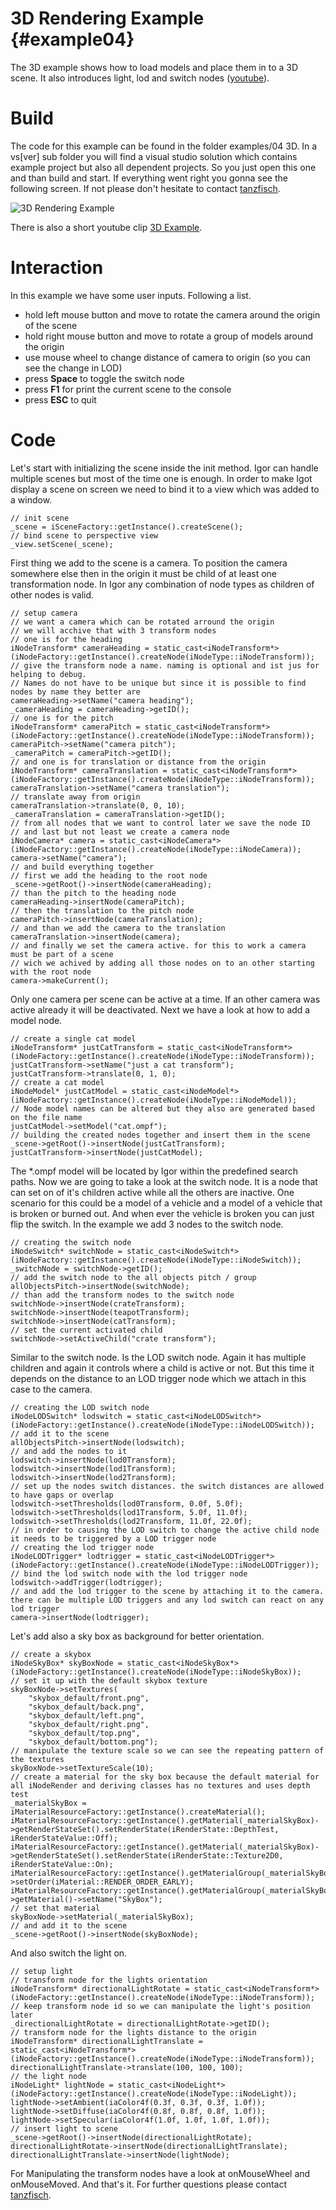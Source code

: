 3D Rendering Example                                     {#example04}
====================

The 3D example shows how to load models and place them in to a 3D scene. It also introduces light, lod and switch nodes ([youtube](https://www.youtube.com/watch?v=UQ7iFGFOv10)).

Build
=====

The code for this example can be found in the folder examples/04 3D. In a vs[ver] sub folder you will find a visual studio solution which contains example project but also all dependent projects. So you just open this one and than build and start. If everything went right you gonna see the following screen. If not please don't hesitate to contact [tanzfisch](https://github.com/tanzfisch).

![3D Rendering Example](/images/Example04_Pic1.png)

There is also a short youtube clip [3D Example](https://www.youtube.com/watch?v=UQ7iFGFOv10).

Interaction
===========

In this example we have some user inputs. Following a list.
* hold left mouse button and move to rotate the camera around the origin of the scene
* hold right mouse button and move to rotate a group of models around the origin
* use mouse wheel to change distance of camera to origin (so you can see the change in LOD)
* press **Space** to toggle the switch node
* press **F1** for print the current scene to the console
* press **ESC** to quit

Code
====

Let's start with initializing the scene inside the init method. Igor can handle multiple scenes but most of the time one is enough. In order to make Igot display a scene on screen we need to bind it to a view which was added to a window.

    // init scene
    _scene = iSceneFactory::getInstance().createScene();
    // bind scene to perspective view
    _view.setScene(_scene);

First thing we add to the scene is a camera. To position the camera somewhere else then in the origin it must be child of at least one transformation node. In Igor any combination of node types as children of other nodes is valid.

    // setup camera
    // we want a camera which can be rotated arround the origin
    // we will acchive that with 3 transform nodes
    // one is for the heading
    iNodeTransform* cameraHeading = static_cast<iNodeTransform*>(iNodeFactory::getInstance().createNode(iNodeType::iNodeTransform));
    // give the transform node a name. naming is optional and ist jus for helping to debug. 
    // Names do not have to be unique but since it is possible to find nodes by name they better are
    cameraHeading->setName("camera heading");
    _cameraHeading = cameraHeading->getID();
    // one is for the pitch
    iNodeTransform* cameraPitch = static_cast<iNodeTransform*>(iNodeFactory::getInstance().createNode(iNodeType::iNodeTransform));
    cameraPitch->setName("camera pitch");
    _cameraPitch = cameraPitch->getID();
    // and one is for translation or distance from the origin
    iNodeTransform* cameraTranslation = static_cast<iNodeTransform*>(iNodeFactory::getInstance().createNode(iNodeType::iNodeTransform));
    cameraTranslation->setName("camera translation");
    // translate away from origin
    cameraTranslation->translate(0, 0, 10);
    _cameraTranslation = cameraTranslation->getID();
    // from all nodes that we want to control later we save the node ID
    // and last but not least we create a camera node
    iNodeCamera* camera = static_cast<iNodeCamera*>(iNodeFactory::getInstance().createNode(iNodeType::iNodeCamera));
    camera->setName("camera");
    // and build everything together
    // first we add the heading to the root node
    _scene->getRoot()->insertNode(cameraHeading);
    // than the pitch to the heading node
    cameraHeading->insertNode(cameraPitch);
    // then the translation to the pitch node
    cameraPitch->insertNode(cameraTranslation);
    // and than we add the camera to the translation
    cameraTranslation->insertNode(camera);
    // and finally we set the camera active. for this to work a camera must be part of a scene 
    // wich we achived by adding all those nodes on to an other starting with the root node
    camera->makeCurrent();

Only one camera per scene can be active at a time. If an other camera was active already it will be deactivated.
Next we have a look at how to add a model node.

    // create a single cat model
    iNodeTransform* justCatTransform = static_cast<iNodeTransform*>(iNodeFactory::getInstance().createNode(iNodeType::iNodeTransform));
    justCatTransform->setName("just a cat transform");
    justCatTransform->translate(0, 1, 0);
    // create a cat model
    iNodeModel* justCatModel = static_cast<iNodeModel*>(iNodeFactory::getInstance().createNode(iNodeType::iNodeModel));
    // Node model names can be altered but they also are generated based on the file name
    justCatModel->setModel("cat.ompf");
    // building the created nodes together and insert them in the scene
    _scene->getRoot()->insertNode(justCatTransform);
    justCatTransform->insertNode(justCatModel);

The *.ompf model will be located by Igor within the predefined search paths.
Now we are going to take a look at the switch node. It is a node that can set on of it's children active while all the others are inactive. One scenario for this could be a model of a vehicle and a model of a vehicle that is broken or burned out. And when ever the vehicle is broken you can just flip the switch. In the example we add 3 nodes to the switch node.

    // creating the switch node
    iNodeSwitch* switchNode = static_cast<iNodeSwitch*>(iNodeFactory::getInstance().createNode(iNodeType::iNodeSwitch));
    _switchNode = switchNode->getID();
    // add the switch node to the all objects pitch / group
    allObjectsPitch->insertNode(switchNode);
    // than add the transform nodes to the switch node
    switchNode->insertNode(crateTransform);
    switchNode->insertNode(teapotTransform);
    switchNode->insertNode(catTransform);
    // set the current activated child
    switchNode->setActiveChild("crate transform");

Similar to the switch node. Is the LOD switch node. Again it has multiple children and again it controls where a child is active or not. But this time it depends on the distance to an LOD trigger node which we attach in this case to the camera.

    // creating the LOD switch node
    iNodeLODSwitch* lodswitch = static_cast<iNodeLODSwitch*>(iNodeFactory::getInstance().createNode(iNodeType::iNodeLODSwitch));
    // add it to the scene
    allObjectsPitch->insertNode(lodswitch);
    // and add the nodes to it
    lodswitch->insertNode(lod0Transform);
    lodswitch->insertNode(lod1Transform);
    lodswitch->insertNode(lod2Transform);
    // set up the nodes switch distances. the switch distances are allowed to have gaps or overlap
    lodswitch->setThresholds(lod0Transform, 0.0f, 5.0f);
    lodswitch->setThresholds(lod1Transform, 5.0f, 11.0f);
    lodswitch->setThresholds(lod2Transform, 11.0f, 22.0f);
    // in order to causing the LOD switch to change the active child node it needs to be triggered by a LOD trigger node
    // creating the lod trigger node
    iNodeLODTrigger* lodtrigger = static_cast<iNodeLODTrigger*>(iNodeFactory::getInstance().createNode(iNodeType::iNodeLODTrigger));
    // bind the lod switch node with the lod trigger node
    lodswitch->addTrigger(lodtrigger);
    // and add the lod trigger to the scene by attaching it to the camera. there can be multiple LOD triggers and any lod switch can react on any lod trigger
    camera->insertNode(lodtrigger);

Let's add also a sky box as background for better orientation.

    // create a skybox
    iNodeSkyBox* skyBoxNode = static_cast<iNodeSkyBox*>(iNodeFactory::getInstance().createNode(iNodeType::iNodeSkyBox));
    // set it up with the default skybox texture
    skyBoxNode->setTextures(
        "skybox_default/front.png",
        "skybox_default/back.png",
        "skybox_default/left.png",
        "skybox_default/right.png",
        "skybox_default/top.png",
        "skybox_default/bottom.png");
    // manipulate the texture scale so we can see the repeating pattern of the textures
    skyBoxNode->setTextureScale(10);
    // create a material for the sky box because the default material for all iNodeRender and deriving classes has no textures and uses depth test
    _materialSkyBox = iMaterialResourceFactory::getInstance().createMaterial();
    iMaterialResourceFactory::getInstance().getMaterial(_materialSkyBox)->getRenderStateSet().setRenderState(iRenderState::DepthTest, iRenderStateValue::Off);
    iMaterialResourceFactory::getInstance().getMaterial(_materialSkyBox)->getRenderStateSet().setRenderState(iRenderState::Texture2D0, iRenderStateValue::On);
    iMaterialResourceFactory::getInstance().getMaterialGroup(_materialSkyBox)->setOrder(iMaterial::RENDER_ORDER_EARLY);
    iMaterialResourceFactory::getInstance().getMaterialGroup(_materialSkyBox)->getMaterial()->setName("SkyBox");
    // set that material
    skyBoxNode->setMaterial(_materialSkyBox);
    // and add it to the scene
    _scene->getRoot()->insertNode(skyBoxNode);

And also switch the light on.

    // setup light
    // transform node for the lights orientation
    iNodeTransform* directionalLightRotate = static_cast<iNodeTransform*>(iNodeFactory::getInstance().createNode(iNodeType::iNodeTransform));
    // keep transform node id so we can manipulate the light's position later
    _directionalLightRotate = directionalLightRotate->getID();
    // transform node for the lights distance to the origin
    iNodeTransform* directionalLightTranslate = static_cast<iNodeTransform*>(iNodeFactory::getInstance().createNode(iNodeType::iNodeTransform));
    directionalLightTranslate->translate(100, 100, 100);
    // the light node
    iNodeLight* lightNode = static_cast<iNodeLight*>(iNodeFactory::getInstance().createNode(iNodeType::iNodeLight));
    lightNode->setAmbient(iaColor4f(0.3f, 0.3f, 0.3f, 1.0f));
    lightNode->setDiffuse(iaColor4f(0.8f, 0.8f, 0.8f, 1.0f));
    lightNode->setSpecular(iaColor4f(1.0f, 1.0f, 1.0f, 1.0f));
    // insert light to scene
    _scene->getRoot()->insertNode(directionalLightRotate);
    directionalLightRotate->insertNode(directionalLightTranslate);
    directionalLightTranslate->insertNode(lightNode);

For Manipulating the transform nodes have a look at onMouseWheel and onMouseMoved.
And that's it. For further questions please contact [tanzfisch](https://github.com/tanzfisch).
